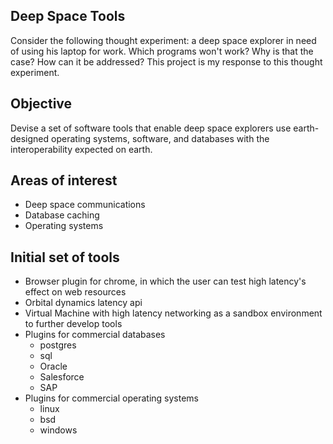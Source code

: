## Deep Space Tools

Consider the following thought experiment: a deep space explorer in need of using his laptop for work. Which programs won't work? Why is that the case? How can it be addressed? This project is my response to this thought experiment.

## Objective
Devise a set of software tools that enable deep space explorers use earth-designed operating systems, software, and databases with the interoperability expected on earth.

## Areas of interest
- Deep space communications
- Database caching
- Operating systems


## Initial set of tools
- Browser plugin for chrome, in which the user can test high latency's effect on web resources
- Orbital dynamics latency api
- Virtual Machine with high latency networking as a sandbox environment to further develop tools
- Plugins for commercial databases
	* postgres
	* sql
	* Oracle
	* Salesforce
	* SAP
- Plugins for commercial operating systems
	* linux
	* bsd
	* windows